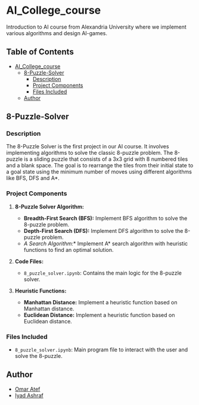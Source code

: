 # AI_College_course
Introduction to AI course from Alexandria University where we implement various algorithms and design AI-games.


## Table of Contents
- [AI_College_course](#AI_College_course)
  - [8-Puzzle-Solver](#8-Puzzle-Solver)
    - [Description](#Description)
    - [Project Components](#Project-Components)
    - [Files Included](#Files-included)
  - [Author](#author)

## 8-Puzzle-Solver

### Description
The 8-Puzzle Solver is the first project in our AI course. It involves implementing algorithms to solve the classic 8-puzzle problem. The 8-puzzle is a sliding puzzle that consists of a 3x3 grid with 8 numbered tiles and a blank space. The goal is to rearrange the tiles from their initial state to a goal state using the minimum number of moves using different algorithms like BFS, DFS and A*. 

### Project Components
1. **8-Puzzle Solver Algorithm:**
   - **Breadth-First Search (BFS):** Implement BFS algorithm to solve the 8-puzzle problem.
   - **Depth-First Search (DFS):** Implement DFS algorithm to solve the 8-puzzle problem.
   - **A* Search Algorithm:** Implement A* search algorithm with heuristic functions to find an optimal solution.

2. **Code Files:**
   - `8_puzzle_solver.ipynb`: Contains the main logic for the 8-puzzle solver.

3. **Heuristic Functions:**
   - **Manhattan Distance:** Implement a heuristic function based on Manhattan distance.
   - **Euclidean Distance:** Implement a heuristic function based on Euclidean distance.

### Files Included
- `8_puzzle_solver.ipynb`: Main program file to interact with the user and solve the 8-puzzle.

## Author
- [Omar Atef](https://github.com/Omar-Atef-Bakr)
- [Iyad Ashraf](https://github.com/eyadashrafkh)

